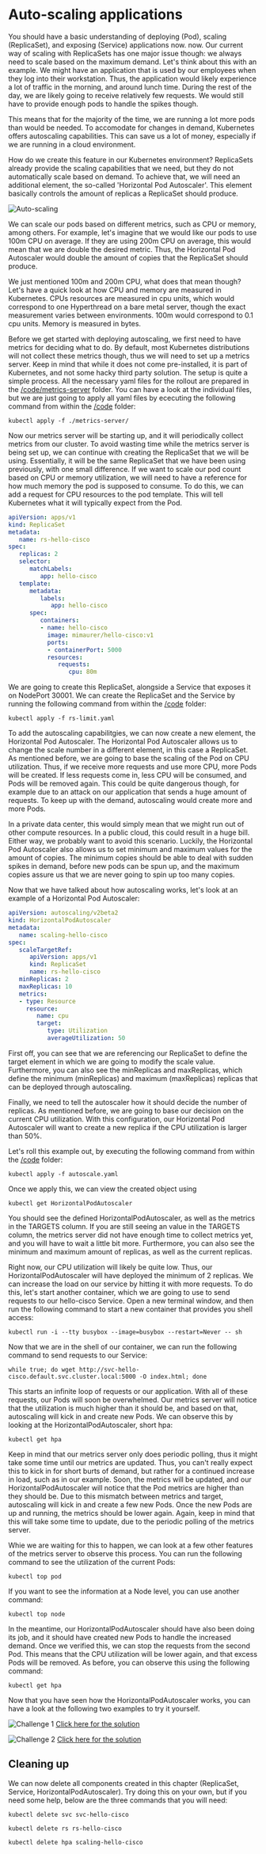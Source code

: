 # Auto-scaling applications

You should have a basic understanding of deploying (Pod), scaling (ReplicaSet), and exposing (Service) applications now.
 now. Our current way of scaling with ReplicaSets has one major issue though: we always need to scale based on the maximum demand. Let's think about this with an example. We might have an application that is used by our employees when they log into their workstation. Thus, the application would likely experience a lot of traffic in the morning, and around lunch time. During the rest of the day, we are likely going to receive relatively few requests. We would still have to provide enough pods to handle the spikes though.

This means that for the majority of the time, we are running a lot more pods than would be needed. To accomodate for changes in demand, Kubernetes offers autoscaling capabilities. This can save us a lot of money, especially if we are running in a cloud environment.

How do we create this feature in our Kubernetes environment? ReplicaSets already provide the scaling capabilities that we need, but they do not automatically scale based on demand. To achieve that, we will need an additional element, the so-called 'Horizontal Pod Autoscaler'. This element basically controls the amount of replicas a ReplicaSet should produce.

![Auto-scaling](img/autoscaler.png?raw=true "Auto-scaling")

We can scale our pods based on different metrics, such as CPU or memory, among others. For example, let's imagine that we would like our pods to use 100m CPU on average. If they are using 200m CPU on average, this would mean that we are double the desired metric. Thus, the Horizontal Pod Autoscaler would double the amount of copies that the ReplicaSet should produce.

We just mentioned 100m and 200m CPU, what does that mean though? Let's have a quick look at how CPU and memory are measured in Kubernetes. CPUs resources are measured in cpu units, which would correspond to one Hyperthread on a bare metal server, though the exact measurement varies between environments. 100m would correspond to 0.1 cpu units. Memory is measured in bytes.

Before we get started with deploying autoscaling, we first need to have metrics for deciding what to do. By default, most Kubernetes distributions will not collect these metrics though, thus we will need to set up a metrics server. Keep in mind that while it does not come pre-installed, it is part of Kubernetes, and not some hacky third party solution. The setup is quite a simple process. All the necessary yaml files for the rollout are prepared in the [/code/metrics-server](code/metrics-server "/code/metrics-server") folder. You can have a look at the individual files, but we are just going to apply all yaml files by ececuting the following command from within the [/code](code/ "/code") folder:
 
```
kubectl apply -f ./metrics-server/
```

Now our metrics server will be starting up, and it will periodically collect metrics from our cluster. To avoid wasting time while the metrics server is being set up, we can continue with creating the ReplicaSet that we will be using. Essentially, it will be the same ReplicaSet that we have been using previously, with one small difference. If we want to scale our pod count based on CPU or memory utilization, we will need to have a reference for how much memory the pod is supposed to consume. To do this, we can add a request for CPU resources to the pod template. This will tell Kubernetes what it will typically expect from the Pod.

```yaml
apiVersion: apps/v1
kind: ReplicaSet
metadata:
   name: rs-hello-cisco
spec:
   replicas: 2
   selector:
      matchLabels:
         app: hello-cisco
   template:
      metadata:
         labels:
            app: hello-cisco
      spec:
         containers:
         - name: hello-cisco
           image: mimaurer/hello-cisco:v1
           ports:
           - containerPort: 5000
           resources:
              requests:
                 cpu: 80m
```

We are going to create this ReplicaSet, alongside a Service that exposes it on NodePort 30001. We can create the ReplicaSet and the Service by running the following command from within the [/code](code/ "/code") folder:

```
kubectl apply -f rs-limit.yaml
```

To add the autoscaling capabilitgies, we can now create a new element, the Horizontal Pod Autoscaler. The Horizontal Pod Autoscaler allows us to change the scale number in a different element, in this case a ReplicaSet. As mentioned before, we are going to base the scaling of the Pod on CPU utilization. Thus, if we receive more requests and use more CPU, more Pods will be created. If less requests come in, less CPU will be consumed, and Pods will be removed again. This could be quite dangerous though, for example due to an attack on our application that sends a huge amount of requests. To keep up with the demand, autoscaling would create more and more Pods.

In a private data center, this would simply mean that we might run out of other compute resources. In a public cloud, this could result in a huge bill. Either way, we probably want to avoid this scenario. Luckily, the Horizontal Pod Autoscaler also allows us to set minimum and maximum values for the amount of copies. The minimum copies should be able to deal with sudden spikes in demand, before new pods can be spun up, and the maximum copies assure us that we are never going to spin up too many copies.

Now that we have talked about how autoscaling works, let's look at an example of a Horizontal Pod Autoscaler:

```yaml
apiVersion: autoscaling/v2beta2
kind: HorizontalPodAutoscaler
metadata:
   name: scaling-hello-cisco
spec:
   scaleTargetRef:
      apiVersion: apps/v1
      kind: ReplicaSet
      name: rs-hello-cisco
   minReplicas: 2
   maxReplicas: 10
   metrics:
   - type: Resource
     resource:
        name: cpu
        target:
           type: Utilization
           averageUtilization: 50
```

First off, you can see that we are referencing our ReplicaSet to define the target element in which we are going to modify the scale value. Furthermore, you can also see the minReplicas and maxReplicas, which define the minimum (minReplicas) and maximum (maxReplicas) replicas that can be deployed through autoscaling.

Finally, we need to tell the autoscaler how it should decide the number of replicas. As mentioned before, we are going to base our decision on the current CPU utilization. With this configuration, our Horizontal Pod Autoscaler will want to create a new replica if the CPU utilization is larger than 50%.

Let's roll this example out, by executing the following command from within the [/code](code/ "/code") folder:

```
kubectl apply -f autoscale.yaml
```

Once we apply this, we can view the created object using 

```
kubectl get HorizontalPodAutoscaler
```

You should see the defined HorizontalPodAutoscaler, as well as the metrics in the TARGETS column. If you are still seeing an <unknown> value in the TARGETS column, the metrics server did not have enough time to collect metrics yet, and you will have to wait a little bit more. Furthermore, you can also see the minimum and maximum amount of replicas, as well as the current replicas.

Right now, our CPU utilization will likely be quite low. Thus, our HorizontalPodAutoscaler will have deployed the minimum of 2 replicas. We can increase the load on our service by hitting it with more requests. To do this, let's start another container, which we are going to use to send requests to our hello-cisco Service. Open a new terminal window, and then run the following command to start a new container that provides you shell access:

```
kubectl run -i --tty busybox --image=busybox --restart=Never -- sh
```

Now that we are in the shell of our container, we can run the following command to send requests to our Service:

```
while true; do wget http://svc-hello-cisco.default.svc.cluster.local:5000 -O index.html; done
```

This starts an infinite loop of requests or our application. With all of these requests, our Pods will soon be overwhelmed. Our metrics server will notice that the utilization is much higher than it should be, and based on that, autoscaling will kick in and create new Pods. We can observe this by looking at the HorizontalPodAutoscaler, short hpa:

```
kubectl get hpa
```

Keep in mind that our metrics server only does periodic polling, thus it might take some time until our metrics are updated. Thus, you can't really expect this to kick in for short burts of demand, but rather for a continued increase in load, such as in our example. Soon, the metrics will be updated, and our HorizontalPodAutoscaler will notice that the Pod metrics are  higher than they should be. Due to this mismatch between metrics and target, autoscaling will  kick in and create a few new Pods. Once the new Pods are up and running, the metrics should be lower again. Again, keep in mind that this will take some time to update, due to the periodic polling of the metrics server.

Whie we are waiting for this to happen, we can look at a few other features of the metrics server to observe this process. You can run the following command to see the utilization of the current Pods:

```
kubectl top pod
```

If you want to see the information at a Node level, you can use another command:

```
kubectl top node
```

In the meantime, our HorizontalPodAutoscaler should have also been doing its job, and it should have created new Pods to handle the increased demand. Once we verified this, we can stop the requests from the second Pod. This means that the CPU utilization will be lower again, and that excess Pods will be removed. As before, you can observe this using the following command:

```
kubectl get hpa
```

Now that you have seen how the HorizontalPodAutoscaler works, you can have a look at the following two examples to try it yourself.

![Challenge 1](img/challenge1.png?raw=true "Challenge 1")
[Click here for the solution](./solutions/challenge1 "Click here for the solution")

![Challenge 2](img/challenge2.png?raw=true "Challenge 2")
[Click here for the solution](./solutions/challenge2 "Click here for the solution")

## Cleaning up
We can now delete all components created in this chapter (ReplicaSet, Service, HorizontalPodAutoscaler). Try doing this on your own, but if you need some help, below are the three commands that you will need:

```
kubectl delete svc svc-hello-cisco
```

```
kubectl delete rs rs-hello-cisco
```

```
kubectl delete hpa scaling-hello-cisco
```
